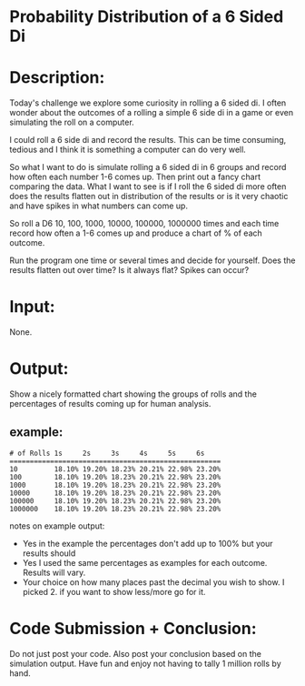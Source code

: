 # Probability Distribution of a 6 Sided Di
<div class="md"><h1>Description:</h1>
<p>Today's challenge we explore some curiosity in rolling a 6 sided di. I often wonder about the outcomes of a rolling a simple 6 side di in a game or even simulating the roll on a computer.</p>
<p>I could roll a 6 side di and record the results. This can be time consuming, tedious and I think it is something a computer can do very well.</p>
<p>So what I want to do is simulate rolling a 6 sided di in 6 groups and record how often each number 1-6 comes up. Then print out a fancy chart comparing the data. What I want to see is if I roll the 6 sided di more often does the results flatten out in distribution of the results or is it very chaotic and have spikes in what numbers can come up.</p>
<p>So roll a D6 10, 100, 1000, 10000, 100000, 1000000 times and each time record how often a 1-6 comes up and produce a chart of % of each outcome.</p>
<p>Run the program one time or several times and decide for yourself. Does the results flatten out over time? Is it always flat? Spikes can occur?</p>
<h1>Input:</h1>
<p>None.</p>
<h1>Output:</h1>
<p>Show a nicely formatted chart showing the groups of rolls and the percentages of results coming up for human analysis.</p>
<h2>example:</h2>
<pre><code># of Rolls 1s     2s     3s     4s     5s     6s       
====================================================
10         18.10% 19.20% 18.23% 20.21% 22.98% 23.20%
100        18.10% 19.20% 18.23% 20.21% 22.98% 23.20%
1000       18.10% 19.20% 18.23% 20.21% 22.98% 23.20%
10000      18.10% 19.20% 18.23% 20.21% 22.98% 23.20%
100000     18.10% 19.20% 18.23% 20.21% 22.98% 23.20%
1000000    18.10% 19.20% 18.23% 20.21% 22.98% 23.20%
</code></pre>
<p>notes on example output:</p>
<ul>
<li>Yes in the example the percentages don't add up to 100% but your results should</li>
<li>Yes I used the same percentages as examples for each outcome. Results will vary.</li>
<li>Your choice on how many places past the decimal you wish to show. I picked 2. if you want to show less/more go for it.</li>
</ul>
<h1>Code Submission + Conclusion:</h1>
<p>Do not just post your code. Also post your conclusion based on the simulation output. Have fun and enjoy not having to tally 1 million rolls by hand.</p>
</div>
